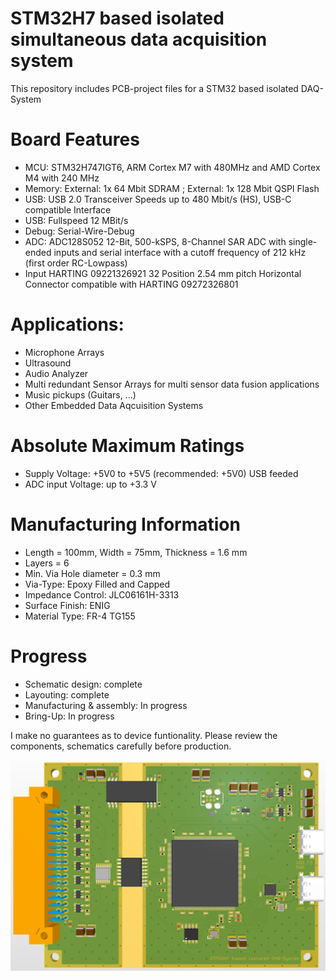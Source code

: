 # STM32H7 based isolated simultaneous data acquisition system

This repository includes PCB-project files for a STM32 based isolated DAQ-System

# Board Features

- MCU: STM32H747IGT6, ARM Cortex M7 with 480MHz and AMD Cortex M4 with 240 MHz
- Memory: External: 1x 64 Mbit SDRAM ; External: 1x 128 Mbit  QSPI Flash
- USB: USB 2.0 Transceiver Speeds up to 480 Mbit/s (HS), USB-C compatible Interface
- USB: Fullspeed 12 MBit/s
- Debug: Serial-Wire-Debug
- ADC: ADC128S052 12-Bit, 500-kSPS, 8-Channel SAR ADC with single-ended inputs and serial interface with a cutoff frequency of 212 kHz (first order RC-Lowpass)
- Input HARTING 09221326921 32 Position 2.54 mm pitch Horizontal Connector compatible with HARTING 09272326801

# Applications:

- Microphone Arrays
- Ultrasound
- Audio Analyzer
- Multi redundant Sensor Arrays for multi sensor data fusion applications
- Music pickups (Guitars, ...)
- Other Embedded Data Aqcuisition Systems

# Absolute Maximum Ratings

- Supply Voltage: +5V0 to +5V5 (recommended: +5V0) USB feeded
- ADC input Voltage: up to +3.3 V

# Manufacturing Information

- Length = 100mm, Width = 75mm, Thickness = 1.6 mm
- Layers = 6
- Min. Via Hole diameter = 0.3 mm
- Via-Type: Epoxy Filled and Capped
- Impedance Control: JLC06161H-3313
- Surface Finish: ENIG
- Material Type: FR-4 TG155

# Progress

- Schematic design: complete
- Layouting: complete
- Manufacturing & assembly: In progress
- Bring-Up: In progress

I make no guarantees as to device funtionality. Please review the components, schematics carefully before production.


![test](https://github.com/myildirim6198/STM32BasedSimultaneusDAQSystem/blob/main/Images/PictureDAQSystem.png?raw=true)

